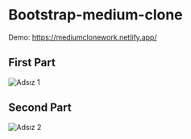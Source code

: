 # Bootstrap-medium-clone

Demo: https://mediumclonework.netlify.app/
## First Part
![Adsız 1](https://user-images.githubusercontent.com/81578763/143609327-612bf5af-b3e3-47f9-b16c-48e8f291c45f.jpg)
## Second Part
![Adsız 2](https://user-images.githubusercontent.com/81578763/143611484-cf033731-36c7-4268-a188-792848a1ae79.jpg)

